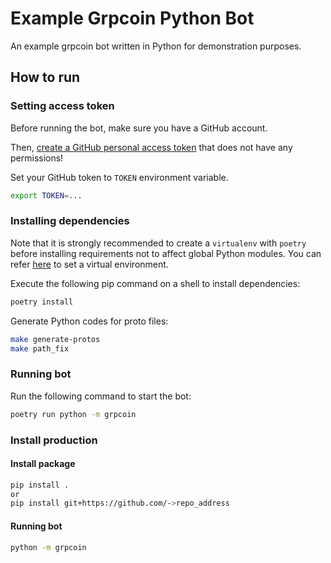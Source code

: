 # Example Grpcoin Python Bot

An example grpcoin bot written in Python for demonstration purposes.

## How to run

### Setting access token
Before running the bot, make sure you have a GitHub account.

Then, [create a GitHub personal access token](https://docs.github.com/en/github/authenticating-to-github/keeping-your-account-and-data-secure/creating-a-personal-access-token#creating-a-token)
that does not have any permissions!

Set your GitHub token to `TOKEN` environment variable.

```sh
export TOKEN=...
```

### Installing dependencies

Note that it is strongly recommended to create a `virtualenv` with `poetry` before installing
requirements not to affect global Python modules. You can refer
[here](https://python-poetry.org/)
to set a virtual environment.

Execute the following pip command on a shell to install dependencies:

```sh
poetry install
```

Generate Python codes for proto files:

```sh
make generate-protos
make path_fix
```

### Running bot

Run the following command to start the bot:

```sh
poetry run python -m grpcoin
```

### Install production

#### Install package

```sh
pip install .
or
pip install git+https://github.com/->repo_address
```

#### Running bot

```sh
python -m grpcoin
```
